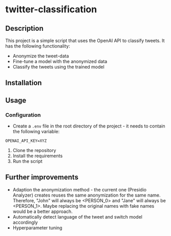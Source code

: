 # twitter-classification

## Description
This project is a simple script that uses the OpenAI API to classify tweets.
It has the following functionality:
- Anonymize the tweet-data
- Fine-tune a model with the anonymized data
- Classify the tweets using the trained model
## Installation

## Usage

### Configuration
- Create a `.env` file in the root directory of the project - it needs to contain the following variable:
```
OPENAI_API_KEY=XYZ
```

1. Clone the repository
2. Install the requirements
3. Run the script

## Further improvements
- Adaption the anonymization method - the current one (Presidio Analyzer) creates reuses the same anonymization for the same name. Therefore, "John" will always be <PERSON_0> and "Jane" will always be <PERSON_1>. Maybe replacing the original names with fake names would be a better approach.
- Automatically detect language of the tweet and switch model accordingly
- Hyperparameter tuning